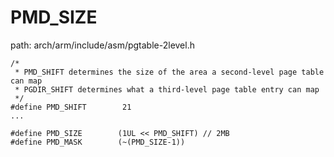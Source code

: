 PMD_SIZE
========================================

path: arch/arm/include/asm/pgtable-2level.h
```
/*
 * PMD_SHIFT determines the size of the area a second-level page table can map
 * PGDIR_SHIFT determines what a third-level page table entry can map
 */
#define PMD_SHIFT        21
...

#define PMD_SIZE        (1UL << PMD_SHIFT) // 2MB
#define PMD_MASK        (~(PMD_SIZE-1))
```